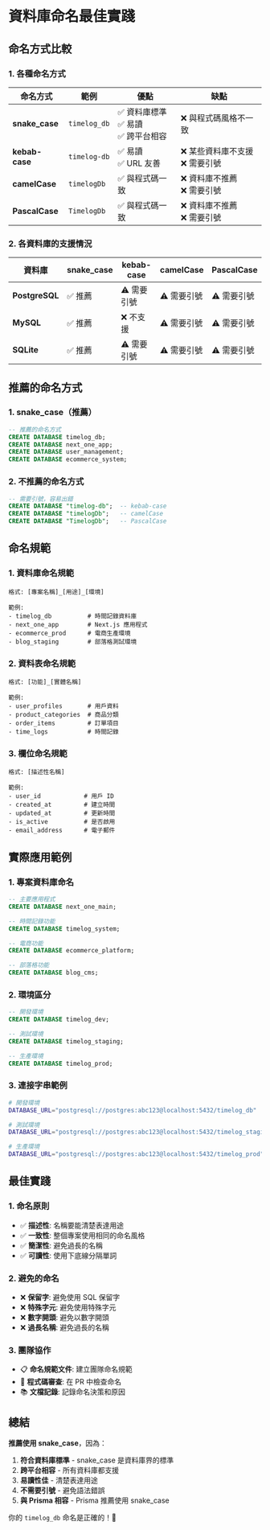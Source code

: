 # 資料庫命名最佳實踐

## 命名方式比較

### 1. 各種命名方式

| 命名方式 | 範例 | 優點 | 缺點 |
|----------|------|------|------|
| **snake_case** | `timelog_db` | ✅ 資料庫標準<br>✅ 易讀<br>✅ 跨平台相容 | ❌ 與程式碼風格不一致 |
| **kebab-case** | `timelog-db` | ✅ 易讀<br>✅ URL 友善 | ❌ 某些資料庫不支援<br>❌ 需要引號 |
| **camelCase** | `timelogDb` | ✅ 與程式碼一致 | ❌ 資料庫不推薦<br>❌ 需要引號 |
| **PascalCase** | `TimelogDb` | ✅ 與程式碼一致 | ❌ 資料庫不推薦<br>❌ 需要引號 |

### 2. 各資料庫的支援情況

| 資料庫 | snake_case | kebab-case | camelCase | PascalCase |
|--------|------------|------------|-----------|------------|
| **PostgreSQL** | ✅ 推薦 | ⚠️ 需要引號 | ⚠️ 需要引號 | ⚠️ 需要引號 |
| **MySQL** | ✅ 推薦 | ❌ 不支援 | ⚠️ 需要引號 | ⚠️ 需要引號 |
| **SQLite** | ✅ 推薦 | ⚠️ 需要引號 | ⚠️ 需要引號 | ⚠️ 需要引號 |

## 推薦的命名方式

### 1. snake_case（推薦）
```sql
-- 推薦的命名方式
CREATE DATABASE timelog_db;
CREATE DATABASE next_one_app;
CREATE DATABASE user_management;
CREATE DATABASE ecommerce_system;
```

### 2. 不推薦的命名方式
```sql
-- 需要引號，容易出錯
CREATE DATABASE "timelog-db";  -- kebab-case
CREATE DATABASE "timelogDb";   -- camelCase
CREATE DATABASE "TimelogDb";   -- PascalCase
```

## 命名規範

### 1. 資料庫命名規範
```
格式: [專案名稱]_[用途]_[環境]

範例:
- timelog_db          # 時間記錄資料庫
- next_one_app        # Next.js 應用程式
- ecommerce_prod      # 電商生產環境
- blog_staging        # 部落格測試環境
```

### 2. 資料表命名規範
```
格式: [功能]_[實體名稱]

範例:
- user_profiles       # 用戶資料
- product_categories  # 商品分類
- order_items         # 訂單項目
- time_logs           # 時間記錄
```

### 3. 欄位命名規範
```
格式: [描述性名稱]

範例:
- user_id            # 用戶 ID
- created_at         # 建立時間
- updated_at         # 更新時間
- is_active          # 是否啟用
- email_address      # 電子郵件
```

## 實際應用範例

### 1. 專案資料庫命名
```sql
-- 主要應用程式
CREATE DATABASE next_one_main;

-- 時間記錄功能
CREATE DATABASE timelog_system;

-- 電商功能
CREATE DATABASE ecommerce_platform;

-- 部落格功能
CREATE DATABASE blog_cms;
```

### 2. 環境區分
```sql
-- 開發環境
CREATE DATABASE timelog_dev;

-- 測試環境
CREATE DATABASE timelog_staging;

-- 生產環境
CREATE DATABASE timelog_prod;
```

### 3. 連接字串範例
```bash
# 開發環境
DATABASE_URL="postgresql://postgres:abc123@localhost:5432/timelog_db"

# 測試環境
DATABASE_URL="postgresql://postgres:abc123@localhost:5432/timelog_staging"

# 生產環境
DATABASE_URL="postgresql://postgres:abc123@localhost:5432/timelog_prod"
```

## 最佳實踐

### 1. 命名原則
- ✅ **描述性**: 名稱要能清楚表達用途
- ✅ **一致性**: 整個專案使用相同的命名風格
- ✅ **簡潔性**: 避免過長的名稱
- ✅ **可讀性**: 使用下底線分隔單詞

### 2. 避免的命名
- ❌ **保留字**: 避免使用 SQL 保留字
- ❌ **特殊字元**: 避免使用特殊字元
- ❌ **數字開頭**: 避免以數字開頭
- ❌ **過長名稱**: 避免過長的名稱

### 3. 團隊協作
- 📋 **命名規範文件**: 建立團隊命名規範
- 🔄 **程式碼審查**: 在 PR 中檢查命名
- 📚 **文檔記錄**: 記錄命名決策和原因

## 總結

**推薦使用 snake_case**，因為：
1. **符合資料庫標準** - snake_case 是資料庫界的標準
2. **跨平台相容** - 所有資料庫都支援
3. **易讀性佳** - 清楚表達用途
4. **不需要引號** - 避免語法錯誤
5. **與 Prisma 相容** - Prisma 推薦使用 snake_case

你的 `timelog_db` 命名是正確的！🎉
